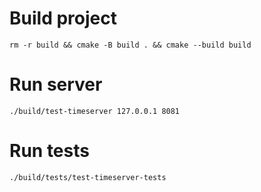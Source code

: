 # Build project

```
rm -r build && cmake -B build . && cmake --build build
```

# Run server

```
./build/test-timeserver 127.0.0.1 8081
```

# Run tests

```
./build/tests/test-timeserver-tests
```
